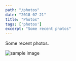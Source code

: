 ```yaml
---
path: "/photos"
date: "2018-07-21"
title: "Photos"
tags: ['photos']
excerpt: "Some recent photos"
---
```


Some recent photos.

![sample image](http://dsnkmgtj1baxm.cloudfront.net/images/IMG_20180728_210136_167.jpg)
